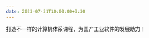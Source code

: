 ```yaml
---
date: 2023-07-31T10:00:00+3:30
---
```


<!-- 祝大家学业有成，工作顺利，健康平安每一天。 -->

打造不一样的计算机体系课程，为国产工业软件的发展助力！
<!-- ​<audio id="audio" controls="" preload="no" style="display:block;width:200px;height:20px">
      <source id="mp3" src="/static_files/9408.mp3">
</audio> -->
